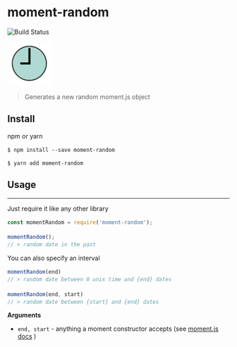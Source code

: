 
# moment-random
![Build Status](https://travis-ci.org/imrvelj/moment-random.svg?branch=master)

<img src="https://github.com/imrvelj/moment-random/raw/master/moment.png" style="width: 100px" />

> Generates a new random moment.js object

## Install

npm or yarn
```
$ npm install --save moment-random
```
```
$ yarn add moment-random
```

## Usage


---
Just require it like any other library

```js
const momentRandom = require('moment-random');

momentRandom();
// > random date in the past
```

You can also specify an interval
```js
momentRandom(end)
// > random date between 0 unix time and {end} dates

momentRandom(end, start)
// > random date between {start} and {end} dates
```

**Arguments**

- `end, start` - anything a moment constructor accepts (see [moment.js docs](http://momentjs.com/docs/#/parsing/) )
